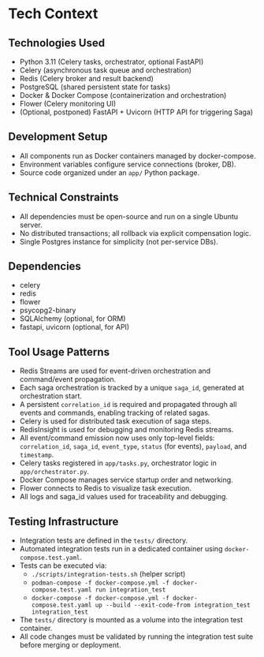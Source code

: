 # Tech Context

## Technologies Used

- Python 3.11 (Celery tasks, orchestrator, optional FastAPI)
- Celery (asynchronous task queue and orchestration)
- Redis (Celery broker and result backend)
- PostgreSQL (shared persistent state for tasks)
- Docker & Docker Compose (containerization and orchestration)
- Flower (Celery monitoring UI)
- (Optional, postponed) FastAPI + Uvicorn (HTTP API for triggering Saga)

## Development Setup

- All components run as Docker containers managed by docker-compose.
- Environment variables configure service connections (broker, DB).
- Source code organized under an `app/` Python package.

## Technical Constraints

- All dependencies must be open-source and run on a single Ubuntu server.
- No distributed transactions; all rollback via explicit compensation logic.
- Single Postgres instance for simplicity (not per-service DBs).

## Dependencies

- celery
- redis
- flower
- psycopg2-binary
- SQLAlchemy (optional, for ORM)
- fastapi, uvicorn (optional, for API)

## Tool Usage Patterns

- Redis Streams are used for event-driven orchestration and command/event propagation.
- Each saga orchestration is tracked by a unique `saga_id`, generated at orchestration start.
- A persistent `correlation_id` is required and propagated through all events and commands, enabling tracking of related sagas.
- Celery is used for distributed task execution of saga steps.
- RedisInsight is used for debugging and monitoring Redis streams.
- All event/command emission now uses only top-level fields: `correlation_id`, `saga_id`, `event_type`, `status` (for events), `payload`, and `timestamp`.
- Celery tasks registered in `app/tasks.py`, orchestrator logic in `app/orchestrator.py`.
- Docker Compose manages service startup order and networking.
- Flower connects to Redis to visualize task execution.
- All logs and saga_id values used for traceability and debugging.

## Testing Infrastructure

- Integration tests are defined in the `tests/` directory.
- Automated integration tests run in a dedicated container using `docker-compose.test.yaml`.
- Tests can be executed via:
  - `./scripts/integration-tests.sh` (helper script)
  - `podman-compose -f docker-compose.yml -f docker-compose.test.yaml run integration_test`
  - `docker-compose -f docker-compose.yml -f docker-compose.test.yaml up --build --exit-code-from integration_test integration_test`
- The `tests/` directory is mounted as a volume into the integration test container.
- All code changes must be validated by running the integration test suite before merging or deployment.
